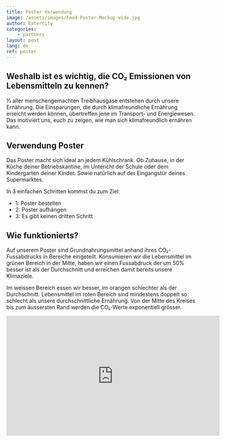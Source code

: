 ```yaml
---
title: Poster Verwendung
image: /assets/images/Food-Poster-Mockup-wide.jpg
author: Eaternity
categories: 
    - partners
layout: post
lang: de
ref: poster
---
```



## Weshalb ist es wichtig, die CO₂ Emissionen von Lebensmitteln zu kennen?

⅓ aller menschengemachten Treibhausgase entstehen durch unsere Ernährung. Die Einsparungen, die durch klimafreundliche Ernährung erreicht werden können, übertreffen jene im Transport- und Energiewesen. Das motiviert uns, euch zu zeigen, wie man sich klimafreundlich ernähren kann. 


## Verwendung Poster

Das Poster macht sich ideal an jedem Kühlschrank. Ob Zuhause, in der Küche deiner Betriebskantine, im Untericht der Schule oder dem Kindergarten deiner Kinder. Sowie natürlich auf der Eingangstür deines Supermarktes.

In 3 einfachen Schritten kommst du zum Ziel:

- 1: Poster bestellen
- 2: Poster aufhängen
- 3: Es gibt keinen dritten Schritt

## Wie funktionierts?

Auf unserem Poster sind Grundnahrungsmittel anhand ihres CO₂-Fussabdrucks in Bereiche eingeteilt. Konsumieren wir die Lebensmittel im grünen Bereich in der Mitte, haben wir einen Fussabdruck der um 50% besser ist als der Durchschnitt und erreichen damit bereits unsere Klimaziele.

Im weissen Bereich essen wir besser, im orangen schlechter als der Durchschnitt. Lebensmittel im roten Bereich sind mindestens doppelt so schlecht als unsere durchschnittliche Ernährung. Von der Mitte des Kreises bis zum äussersten Rand werden die CO₂-Werte exponentiell grösser.


<iframe width="560" height="315" src="https://www.youtube.com/embed/PkSjDfKkrgA" title="YouTube video player" frameborder="0" allow="accelerometer; autoplay; clipboard-write; encrypted-media; gyroscope; picture-in-picture" allowfullscreen></iframe>

